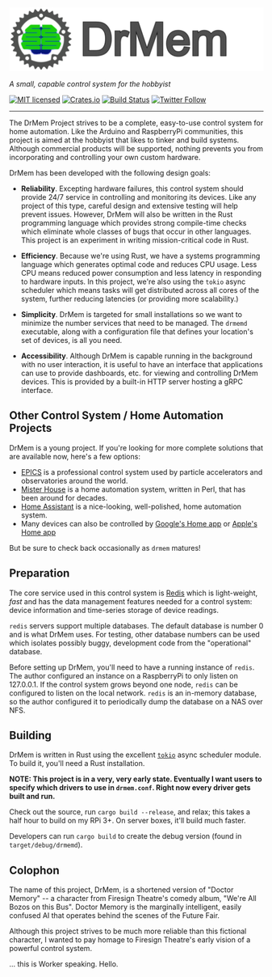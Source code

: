 ![DrMem logo](assets/logo/drmem-header-small.png)

_A small, capable control system for the hobbyist_

[![MIT licensed][mit-badge]][mit-url]
[![Crates.io][crates-badge]][crates-url]
[![Build Status][actions-badge]][actions-url]
[![Twitter Follow][twitter-badge]][twitter-url]

[mit-badge]: https://img.shields.io/badge/license-MIT-blue.svg
[mit-url]: https://github.com/tokio-rs/tokio/blob/master/LICENSE
[crates-badge]: https://img.shields.io/crates/v/drmemd.svg
[crates-url]: https://crates.io/crates/drmemd
[actions-badge]: workflows/CI/badge.svg
[actions-url]: actions?query=workflow%3ACI+branch%3Amain
[twitter-badge]: https://img.shields.io/twitter/follow/DrMemCS?style=social
[twitter-url]: https://twitter.com/DrMemCS

---

The DrMem Project strives to be a complete, easy-to-use control system
for home automation. Like the Arduino and RaspberryPi communities,
this project is aimed at the hobbyist that likes to tinker and build
systems. Although commercial products will be supported, nothing
prevents you from incorporating and controlling your own custom
hardware.

DrMem has been developed with the following design goals:

* **Reliability**. Excepting hardware failures, this control system
should provide 24/7 service in controlling and monitoring its devices.
Like any project of this type, careful design and extensive testing
will help prevent issues. However, DrMem will also be written in the
Rust programming language which provides strong compile-time checks
which eliminate whole classes of bugs that occur in other languages.
This project is an experiment in writing mission-critical code in
Rust.

* **Efficiency**. Because we're using Rust, we have a systems
programming language which generates optimal code and reduces CPU
usage. Less CPU means reduced power consumption and less latency in
responding to hardware inputs. In this project, we're also using the
`tokio` async scheduler which means tasks will get distributed across
all cores of the system, further reducing latencies (or providing more
scalability.)

* **Simplicity**. DrMem is targeted for small installations so we
want to minimize the number services that need to be managed. The `drmemd`
executable, along with a configuration file that defines your location's
set of devices, is all you need.

* **Accessibility**. Although DrMem is capable running in the
background with no user interaction, it is useful to have an interface
that applications can use to provide dashboards, etc. for viewing and
controlling DrMem devices. This is provided by a built-in HTTP
server hosting a gRPC interface.

## Other Control System / Home Automation Projects

DrMem is a young project. If you're looking for more complete
solutions that are available now, here's a few options:

- [EPICS](https://epics-controls.org/) is a professional control system used
  by particle accelerators and observatories around the world.
- [Mister House](https://github.com/hollie/misterhouse) is a home
  automation system, written in Perl, that has been around for
  decades.
- [Home Assistant](https://www.home-assistant.io) is a nice-looking,
  well-polished, home automation system.
- Many devices can also be controlled by [Google's Home app](https://play.google.com/store/apps/details?id=com.google.android.apps.chromecast.app)
  or [Apple's Home app](https://www.apple.com/ios/home/)

But be sure to check back occasionally as `drmem` matures!

## Preparation

The core service used in this control system is
[Redis](https://redis.io/) which is light-weight, *fast* and has the
data management features needed for a control system: device
information and time-series storage of device readings.

`redis` servers support multiple databases. The default database is
number 0 and is what DrMem uses. For testing, other database numbers
can be used which isolates possibly buggy, development code from the
"operational" database.

Before setting up DrMem, you'll need to have a running instance of
`redis`. The author configured an instance on a RaspberryPi to only
listen on 127.0.0.1. If the control system grows beyond one node,
`redis` can be configured to listen on the local network. `redis` is
an in-memory database, so the author configured it to periodically
dump the database on a NAS over NFS.

## Building

DrMem is written in Rust using the excellent
[`tokio`](https://tokio.rs/) async scheduler module. To build it,
you'll need a Rust installation.

**NOTE: This project is in a very, very early state. Eventually I want
users to specify which drivers to use in `drmem.conf`. Right now every
driver gets built and run.**

Check out the source, run `cargo build --release`, and relax; this
takes  a half hour to build on my RPi 3+. On server boxes, it'll build
much faster.

Developers can run `cargo build` to create the debug version (found in
`target/debug/drmemd`).

## Colophon

The name of this project, DrMem, is a shortened version of "Doctor
Memory" -- a character from Firesign Theatre's comedy album, "We're
All Bozos on this Bus". Doctor Memory is the marginally intelligent,
easily confused AI that operates behind the scenes of the Future Fair.

Although this project strives to be much more reliable than this
fictional character, I wanted to pay homage to Firesign Theatre's
early vision of a powerful control system.

... this is Worker speaking. Hello.
